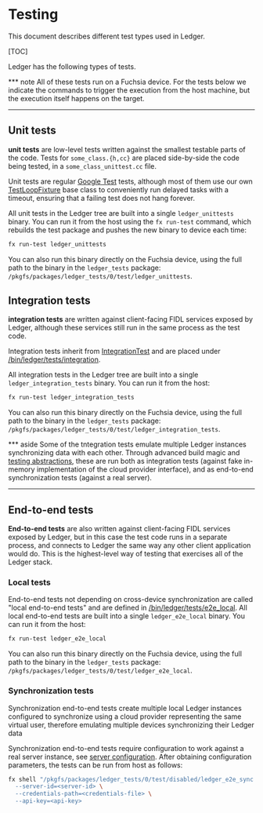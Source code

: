 # Testing

This document describes different test types used in Ledger.

[TOC]

Ledger has the following types of tests.

*** note
All of these tests run on a Fuchsia device. For the tests below we indicate the
commands to trigger the execution from the host machine, but the execution
itself happens on the target.
***

## Unit tests

**unit tests** are low-level tests written against the smallest testable parts
of the code. Tests for `some_class.{h,cc}` are placed side-by-side the code
being tested, in a `some_class_unittest.cc` file.

Unit tests are regular [Google Test] tests, although most of them use our own
[TestLoopFixture] base class to conveniently run delayed tasks with a
timeout, ensuring that a failing test does not hang forever.

All unit tests in the Ledger tree are built into a single `ledger_unittests`
binary. You can run it from the host using the `fx run-test` command, which
rebuilds the test package and pushes the new binary to device each time:

```sh
fx run-test ledger_unittests
```

You can also run this binary directly on the Fuchsia device, using the full
path to the binary in the `ledger_tests` package:
`/pkgfs/packages/ledger_tests/0/test/ledger_unittests`.

## Integration tests

**integration tests** are written against client-facing FIDL services exposed by
Ledger, although these services still run in the same process as the test code.

Integration tests inherit from [IntegrationTest] and are placed under
[/bin/ledger/tests/integration].

All integration tests in the Ledger tree are built into a single
`ledger_integration_tests` binary. You can run it from the host:

```sh
fx run-test ledger_integration_tests
```

You can also run this binary directly on the Fuchsia device, using the full
path to the binary in the `ledger_tests` package:
`/pkgfs/packages/ledger_tests/0/test/ledger_integration_tests`.

*** aside
Some of the tntegration tests emulate multiple Ledger instances synchronizing
data with each other. Through advanced build magic and [testing abstractions],
these are run both as integration tests (against fake in-memory implementation
of the cloud provider interface), and as end-to-end synchronization tests
(against a real server).
***

## End-to-end tests

**End-to-end tests** are also written against client-facing FIDL services
exposed by Ledger, but in this case the test code runs in a separate process,
and connects to Ledger the same way any other client application would do. This
is the highest-level way of testing that exercises all of the Ledger stack.

### Local tests

End-to-end tests not depending on cross-device synchronization are called "local
end-to-end tests" and are defined in [/bin/ledger/tests/e2e_local]. All local
end-to-end tests are built into a single `ledger_e2e_local` binary. You can run
it from the host:

```sh
fx run-test ledger_e2e_local
```

You can also run this binary directly on the Fuchsia device, using the full
path to the binary in the `ledger_tests` package:
`/pkgfs/packages/ledger_tests/0/test/ledger_e2e_local`.

### Synchronization tests

Synchronization end-to-end tests create multiple local Ledger instances
configured to synchronize using a cloud provider representing the same virtual
user, therefore emulating multiple devices synchronizing their Ledger data

Synchronization end-to-end tests require configuration to work against a real
server instance, see [server configuration]. After obtaining configuration
parameters, the tests can be run from host as follows:

```sh
fx shell "/pkgfs/packages/ledger_tests/0/test/disabled/ledger_e2e_sync \
  --server-id=<server-id> \
  --credentials-path=<credentials-file> \
  --api-key=<api-key>
```

[Google Test]: https://github.com/google/googletest
[TestLoopFixture]: https://fuchsia.googlesource.com/garnet/+/master/public/lib/gtest/test_loop_fixture.h
[IntegrationTest]: /bin/ledger/tests/integration/integration_test.h
[/bin/ledger/tests/integration]: /bin/ledger/tests/integration
[Synchronization end-to-end tests]: /bin/ledger/tests/e2e_sync/README.md
[/bin/ledger/tests/e2e_local]: /bin/ledger/tests/e2e_local
[/bin/ledger/tests/e2e_sync]: /bin/ledger/tests/e2e_sync
[server configuration]: /bin/cloud_provider_firestore/docs/configuration.md
[testing abstractions]: /bin/ledger/testing/ledger_app_instance_factory.h
